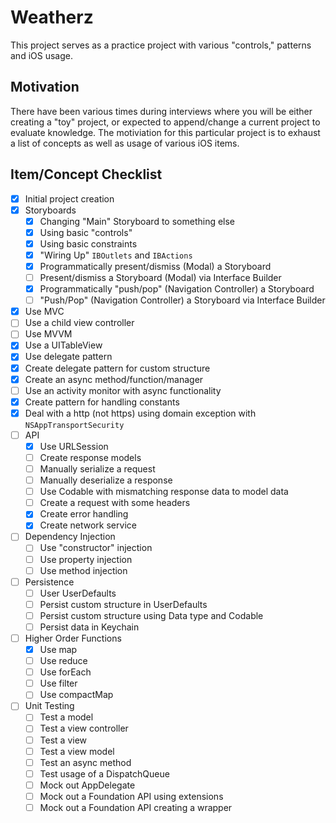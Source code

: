 # Weatherz

This project serves as a practice project with various "controls," patterns and iOS usage.

## Motivation

There have been various times during interviews where you will be either creating a "toy" project, or expected to append/change a current project to evaluate knowledge.  The motiviation for this particular project is to exhaust a list of concepts as well as usage of various iOS items.

## Item/Concept Checklist

- [x] Initial project creation
- [x] Storyboards
  - [x] Changing "Main" Storyboard to something else
  - [x] Using basic "controls"
  - [x] Using basic constraints
  - [x] "Wiring Up" `IBOutlets` and `IBActions`
  - [x] Programmatically present/dismiss (Modal) a Storyboard
  - [ ] Present/dismiss a Storyboard (Modal) via Interface Builder
  - [x] Programmatically "push/pop" (Navigation Controller) a Storyboard
  - [ ] "Push/Pop" (Navigation Controller) a Storyboard via Interface Builder
- [x] Use MVC
- [ ] Use a child view controller
- [ ] Use MVVM
- [x] Use a UITableView
- [x] Use delegate pattern
- [x] Create delegate pattern for custom structure
- [x] Create an async method/function/manager
- [ ] Use an activity monitor with async functionality
- [x] Create pattern for handling constants
- [x] Deal with a http (not https) using domain exception with `NSAppTransportSecurity`
- [ ] API
  - [x] Use URLSession
  - [ ] Create response models
  - [ ] Manually serialize a request
  - [ ] Manually deserialize a response
  - [ ] Use Codable with mismatching response data to model data
  - [ ] Create a request with some headers
  - [x] Create error handling
  - [x] Create network service
- [ ] Dependency Injection
  - [ ] Use "constructor" injection
  - [ ] Use property injection
  - [ ] Use method injection
- [ ] Persistence
  - [ ] User UserDefaults
  - [ ] Persist custom structure in UserDefaults
  - [ ] Persist custom structure using Data type and Codable
  - [ ] Persist data in Keychain
- [ ] Higher Order Functions
  - [x] Use map
  - [ ] Use reduce
  - [ ] Use forEach
  - [ ] Use filter
  - [ ] Use compactMap
- [ ] Unit Testing
  - [ ] Test a model
  - [ ] Test a view controller
  - [ ] Test a view
  - [ ] Test a view model
  - [ ] Test an async method
  - [ ] Test usage of a DispatchQueue
  - [ ] Mock out AppDelegate
  - [ ] Mock out a Foundation API using extensions
  - [ ] Mock out a Foundation API creating a wrapper